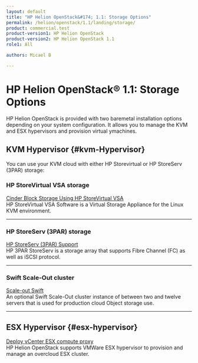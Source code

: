 ```yaml
---
layout: default
title: "HP Helion OpenStack&#174; 1.1: Storage Options"
permalink: /helion/openstack/1.1/landing/storage/
product: commercial.test
product-version1: HP Helion OpenStack
product-version2: HP Helion OpenStack 1.1
role1: All

authors: Micael B

---
```

<!--PUBLISHED-->

<script>

function PageRefresh {
onLoad="window.refresh"
}

PageRefresh();

</script>

<!-- <p style="font-size: small;"> <a href="/helion/openstack/1.1/3rd-party-license-agreements/">&#9664; PREV</a> | <a href="/helion/openstack/1.1/">&#9650; UP</a> | NEXT &#9654; </p> -->

# HP Helion OpenStack&#174; 1.1: Storage Options

HP Helion OpenStack is provided with two baremetal installation options depending on your system configuration. It allows you to manage the KVM and ESX hypervisors and provision virtual ymachines.

## KVM Hypervisor {#kvm-Hypervisor}

You can use your KVM cloud with either HP Storevirtual or HP StoreServ (3PAR) storage:

###  HP StoreVirtual VSA storage 

[Cinder Block Storage Using HP StoreVirtual VSA](/helion/openstack/1.1/install/vsa/overview/)
<br />HP StoreVirtual VSA Software is a Virtual Storage Appliance for the Linux KVM environment.
<hr />

###  HP StoreServ (3PAR) storage 

[HP StoreServ (3PAR) Support](/helion/openstack/1.1/install/3par/)
<br />HP 3PAR StoreServ is a storage array that supports Fibre Channel (FC) as well as iSCSI protocol.
<hr />

### Swift Scale-Out cluster 

[Scale-out Swift](/helion/openstack/1.1/services/object/overview/scale-out-swift/)
<br />An optional Swift Scale-Out cluster instance of between two and twelve servers that is used for production cloud Object storage use.
<hr />

## ESX Hypervisor {#esx-hypervisor}

[Deploy vCenter ESX compute proxy](/helion/openstack/1.1/install/esx/proxy/)
<br />HP Helion OpenStack supports VMWare ESX hypervisor to provision and manage an overcloud ESX cluster. 
